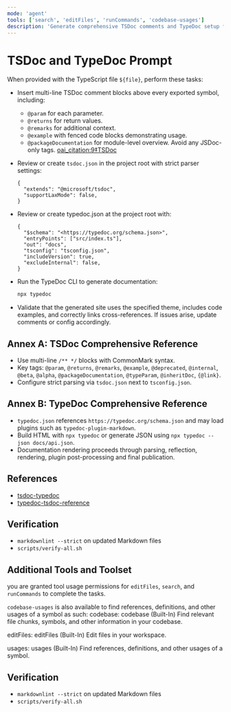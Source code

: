 ```yaml
---
mode: 'agent'
tools: ['search', 'editFiles', 'runCommands', 'codebase-usages']
description: 'Generate comprehensive TSDoc comments and TypeDoc setup for a TypeScript module'
---
```


# TSDoc and TypeDoc Prompt

When provided with the TypeScript file `${file}`, perform these tasks:

- Insert multi-line TSDoc comment blocks above every exported symbol, including:
  - `@param` for each parameter.
  - `@returns` for return values.
  - `@remarks` for additional context.
  - `@example` with fenced code blocks demonstrating usage.
  - `@packageDocumentation` for module-level overview.
    Avoid any JSDoc-only tags. [oai_citation:9‡TSDoc](https://tsdoc.org/?utm_source=chatgpt.com)

- Review or create `tsdoc.json` in the project root with strict parser settings:

  ```jsonc
  {
    "extends": "@microsoft/tsdoc",
    "supportLaxMode": false,
  }
  ```

- Review or create typedoc.json at the project root with:

  ```jsonc
  {
    "$schema": "<https://typedoc.org/schema.json>",
    "entryPoints": ["src/index.ts"],
    "out": "docs",
    "tsconfig": "tsconfig.json",
    "includeVersion": true,
    "excludeInternal": false,
  }
  ```

- Run the TypeDoc CLI to generate documentation:

  ```bash
  npx typedoc
  ```

- Validate that the generated site uses the specified theme, includes code examples, and correctly links cross-references. If issues arise, update comments or config accordingly.

## Annex A: TSDoc Comprehensive Reference

- Use multi-line `/** */` blocks with CommonMark syntax.
- Key tags: `@param`, `@returns`, `@remarks`, `@example`, `@deprecated`,
  `@internal`, `@beta`, `@alpha`, `@packageDocumentation`, `@typeParam`,
  `@inheritDoc`, `{@link}`.
- Configure strict parsing via `tsdoc.json` next to `tsconfig.json`.

## Annex B: TypeDoc Comprehensive Reference

- `typedoc.json` references `https://typedoc.org/schema.json` and may load
  plugins such as `typedoc-plugin-markdown`.
- Build HTML with `npx typedoc` or generate JSON using
  `npx typedoc --json docs/api.json`.
- Documentation rendering proceeds through parsing, reflection, rendering,
  plugin post-processing and final publication.

## References

- [tsdoc-typedoc](../instructions/tsdoc-typedoc.instructions.md)
- [typedoc-tsdoc-reference](../instructions/typedoc-tsdoc-reference.instructions.md)

## Verification

- `markdownlint --strict` on updated Markdown files
- `scripts/verify-all.sh`

## Additional Tools and Toolset

you are granted tool usage permissions for `editFiles`, `search`, and `runCommands` to complete the tasks.

`codebase-usages` is also available to find references, definitions, and other usages of a symbol as such:
codebase: codebase (Built-In)
Find relevant file chunks, symbols, and other information in your codebase.

editFiles: editFiles (Built-In)
Edit files in your workspace.

usages: usages (Built-In)
Find references, definitions, and other usages of a symbol.

## Verification

- `markdownlint --strict` on updated Markdown files
- `scripts/verify-all.sh`
